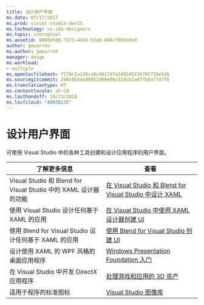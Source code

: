 ```yaml
---
title: 设计用户界面
ms.date: 07/17/2017
ms.prod: visual-studio-dev15
ms.technology: vs-ide-designers
ms.topic: conceptual
ms.assetid: 880da508-7573-4434-b3a0-d48cf003c0a9
author: gewarren
ms.author: gewarren
manager: douge
ms.workload:
- multiple
ms.openlocfilehash: f178c2a129ca0c9817dfa3d8545236705739e5db
ms.sourcegitcommit: 240c8b34e80952d00e90c52dcb1a077b9aff47f6
ms.translationtype: HT
ms.contentlocale: zh-CN
ms.lasthandoff: 10/23/2018
ms.locfileid: "49938235"
---
```

# <a name="design-user-interfaces"></a>设计用户界面

可使用 Visual Studio 中的各种工具创建和设计应用程序的用户界面。

|了解更多信息|查看|
| - |---------|
| Visual Studio 和 Blend for Visual Studio 中的 XAML 设计器的功能 | [在 Visual Studio 和 Blend for Visual Studio 中设计 XAML](../designers/designing-xaml-in-visual-studio.md) |
| 使用 Visual Studio 设计任何基于 XAML 的应用|[在 Visual Studio 中使用 XAML 设计器创建 UI](creating-a-ui-by-using-xaml-designer-in-visual-studio.md) |
| 使用 Blend for Visual Studio 设计任何基于 XAML 的应用 | [使用 Blend for Visual Studio 创建 UI](creating-a-ui-by-using-blend-for-visual-studio.md) |
|设计使用 XAML 的 WPF 风格的桌面应用程序 | [Windows Presentation Foundation 入门](../designers/getting-started-with-wpf.md) |
| 在 Visual Studio 中开发 DirectX 应用程序 | [处理游戏和应用的 3D 资产](../designers/working-with-3-d-assets-for-games-and-apps.md) |
| 适用于程序的标准图标 | [Visual Studio 图像库](../designers/the-visual-studio-image-library.md) |
